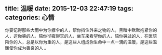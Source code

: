 title: 温暖
date: 2015-12-03 22:47:19
tags: 
categories: 心情
---
你要记得那些大雨中为你撑伞的人，帮你挡住外来之物的人，黑暗中默默抱紧你的人，逗你笑的人，陪你彻夜聊天的人，坐车来看望你的人，陪你哭过的人，在医院陪你的人，总是以你为重的人，是这些人组成你生命中一点一滴的温暖，是这些温暖使你成为善良的人 。